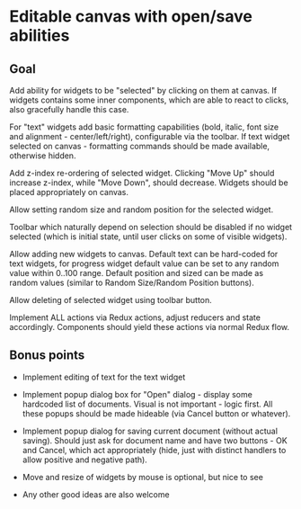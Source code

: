 # Editable canvas with open/save abilities

## Goal

Add ability for widgets to be "selected" by clicking on them at canvas.
If widgets contains some inner components, which are able to react to clicks, also gracefully handle this case.

For "text" widgets add basic formatting capabilities (bold, italic, font size and alignment - center/left/right), 
configurable via the toolbar. If text widget selected on canvas - formatting commands should be made available, otherwise hidden. 

Add z-index re-ordering of selected widget. Clicking "Move Up" should increase z-index, while "Move Down", should decrease. 
Widgets should be placed appropriately on canvas.

Allow setting random size and random position for the selected widget.

Toolbar which naturally depend on selection should be disabled if no widget selected (which is initial state, 
until user clicks on some of visible widgets). 

Allow adding new widgets to canvas. Default text can be hard-coded for text widgets, for progress widget default 
value can be set to any random value within 0..100 range. Default position and sized can be made as random values 
(similar to Random Size/Random Position buttons).

Allow deleting of selected widget using toolbar button.

Implement ALL actions via Redux actions, adjust reducers and state accordingly. Components should yield these actions via normal Redux flow.

## Bonus points

- Implement editing of text for the text widget

- Implement popup dialog box for "Open" dialog - display some hardcoded list of documents. Visual is not important - logic first. 
All these popups should be made hideable (via Cancel button or whatever).

- Implement popup dialog for saving current document (without actual saving). Should just ask for document name and have two buttons - OK and Cancel, 
which act appropriately (hide, just with distinct handlers to allow positive and negative path).

- Move and resize of widgets by mouse is optional, but nice to see

- Any other good ideas are also welcome
